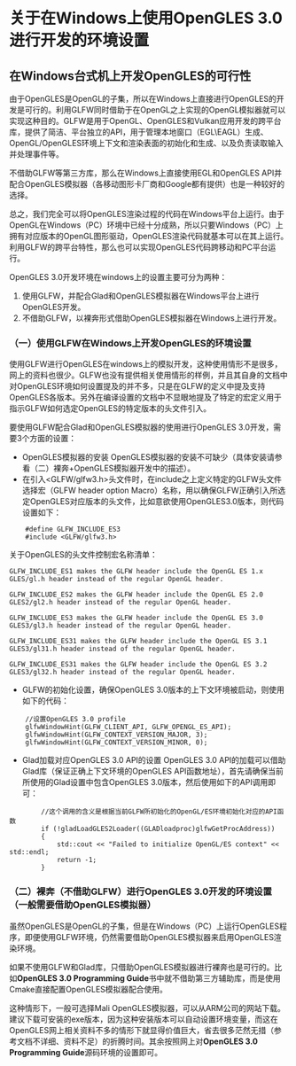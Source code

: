# 关于在Windows上使用OpenGLES 3.0进行开发的环境设置

## 在Windows台式机上开发OpenGLES的可行性
由于OpenGLES是OpenGL的子集，所以在Windows上直接进行OpenGLES的开发是可行的。利用GLFW同时借助于在OpenGL之上实现的OpenGL模拟器就可以实现这种目的。GLFW是用于OpenGL、OpenGLES和Vulkan应用开发的跨平台库，提供了简洁、平台独立的API，用于管理本地窗口（EGL\EAGL）生成、OpenGL/OpenGLES环境上下文和渲染表面的初始化和生成、以及负责读取输入并处理事件等。

不借助GLFW等第三方库，那么在Windows上直接使用EGL和OpenGLES API并配合OpenGLES模拟器（各移动图形卡厂商和Google都有提供）也是一种较好的选择。

总之，我们完全可以将OpenGLES渲染过程的代码在Windows平台上运行。由于OpenGL在Windows（PC）环境中已经十分成熟，所以只要Windows（PC）上拥有对应版本的OpenGL图形驱动，OpenGLES渲染代码就基本可以在其上运行。利用GLFW的跨平台特性，那么也可以实现OpenGLES代码跨移动和PC平台运行。

OpenGLES 3.0开发环境在windows上的设置主要可分为两种：
1. 使用GLFW，并配合Glad和OpenGLES模拟器在Windows平台上进行OpenGLES开发。
2. 不借助GLFW，以裸奔形式借助OpenGLES模拟器在Windows上进行开发。

### （一）使用GLFW在Windows上开发OpenGLES的环境设置
使用GLFW进行OpenGLES在windows上的模拟开发，这种使用情形不是很多，网上的资料也很少。GLFW也没有提供相关使用情形的样例，并且其自身的文档中对OpenGLES环境如何设置提及的并不多，只是在GLFW的定义中提及支持OpenGLES各版本。另外在编译设置的文档中不显眼地提及了特定的宏定义用于指示GLFW如何选定OpenGLES的特定版本的头文件引入。

要使用GLFW配合Glad和OpenGLES模拟器的使用进行OpenGLES 3.0开发，需要3个方面的设置：
* OpenGLES模拟器的安装
  OpenGLES模拟器的安装不可缺少（具体安装请参看（二）裸奔+OpenGLES模拟器开发中的描述）。
* 在引入<GLFW/glfw3.h>头文件时，在include之上定义特定的GLFW头文件选择宏（GLFW header option Macro）名称，用以确保GLFW正确引入所选定OpenGLES对应版本的头文件，比如意欲使用OpenGLES3.0版本，则代码设置如下：
```
	#define GLFW_INCLUDE_ES3
	#include <GLFW/glfw3.h> 
``` 

关于OpenGLES的头文件控制宏名称清单：
```
GLFW_INCLUDE_ES1 makes the GLFW header include the OpenGL ES 1.x GLES/gl.h header instead of the regular OpenGL header.

GLFW_INCLUDE_ES2 makes the GLFW header include the OpenGL ES 2.0 GLES2/gl2.h header instead of the regular OpenGL header.

GLFW_INCLUDE_ES3 makes the GLFW header include the OpenGL ES 3.0 GLES3/gl3.h header instead of the regular OpenGL header.

GLFW_INCLUDE_ES31 makes the GLFW header include the OpenGL ES 3.1 GLES3/gl31.h header instead of the regular OpenGL header.

GLFW_INCLUDE_ES31 makes the GLFW header include the OpenGL ES 3.2 GLES3/gl32.h header instead of the regular OpenGL header.
```

* GLFW的初始化设置，确保OpenGLES 3.0版本的上下文环境被启动，则使用如下的代码：
```
	//设置OpenGLES 3.0 profile
	glfwWindowHint(GLFW_CLIENT_API, GLFW_OPENGL_ES_API);
	glfwWindowHint(GLFW_CONTEXT_VERSION_MAJOR, 3);
	glfwWindowHint(GLFW_CONTEXT_VERSION_MINOR, 0);
```


* Glad加载对应OpenGLES 3.0 API的设置
OpenGLES 3.0 API的加载可以借助Glad库（保证正确上下文环境的OpenGLES API函数地址），首先请确保当前所使用的Glad设置中包含OpenGLES 3.0版本，然后使用如下的API调用即可：
```		
		//这个调用的含义是根据当前GLFW所初始化的OpenGL/ES环境初始化对应的API函数
		if (!gladLoadGLES2Loader((GLADloadproc)glfwGetProcAddress))
		{
			std::cout << "Failed to initialize OpenGL/ES context" << std::endl;
			return -1;
		}
```

### （二）裸奔（不借助GLFW）进行OpenGLES 3.0开发的环境设置（一般需要借助OpenGLES模拟器）
虽然OpenGLES是OpenGL的子集，但是在Windows（PC）上运行OpenGLES程序，即便使用GLFW环境，仍然需要借助OpenGLES模拟器来启用OpenGLES渲染环境。

如果不使用GLFW和Glad库，只借助OpenGLES模拟器进行裸奔也是可行的。比如**OpenGLES 3.0 Programming Guide**书中就不借助第三方辅助库，而是使用Cmake直接配置OpenGLES模拟器配合使用。

这种情形下，一般可选择Mali OpenGLES模拟器，可以从ARM公司的网站下载。建议下载可安装的exe版本，因为这种安装版本可以自动设置环境变量，而这在OpenGLES网上相关资料不多的情形下就显得价值巨大，省去很多茫然无措（参考文档不详细、资料不足）的折腾时间。其余按照网上对**OpenGLES 3.0 Programming Guide**源码环境的设置即可。



